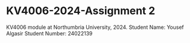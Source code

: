 # KV4006-2024-Assignment 2
KV4006 module at Northumbria University, 2024.
Student Name: Yousef Algasir
Student Number: 24022139
